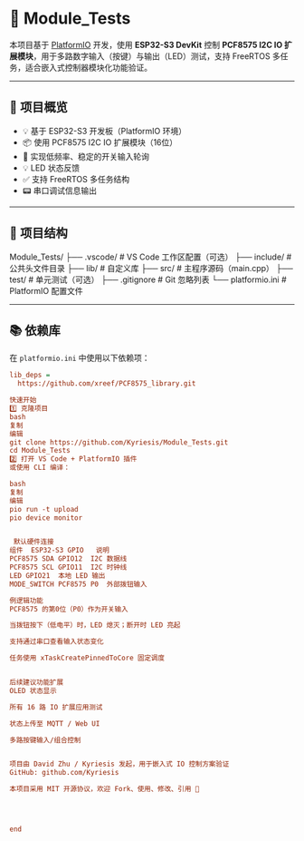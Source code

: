 # 🧪 Module_Tests

本项目基于 [PlatformIO](https://platformio.org/) 开发，使用 **ESP32-S3 DevKit** 控制 **PCF8575 I2C IO 扩展模块**，用于多路数字输入（按键）与输出（LED）测试，支持 FreeRTOS 多任务，适合嵌入式控制器模块化功能验证。

---

## 🔧 项目概览

- 💡 基于 ESP32-S3 开发板（PlatformIO 环境）
- 📦 使用 PCF8575 I2C IO 扩展模块（16位）
- 🔁 实现低频率、稳定的开关输入轮询
- 💡 LED 状态反馈
- ✅ 支持 FreeRTOS 多任务结构
- 📟 串口调试信息输出

---

## 📁 项目结构

Module_Tests/ ├── .vscode/ # VS Code 工作区配置（可选） ├── include/ # 公共头文件目录 ├── lib/ # 自定义库 ├── src/ # 主程序源码（main.cpp） ├── test/ # 单元测试（可选） ├── .gitignore # Git 忽略列表 └── platformio.ini # PlatformIO 配置文件



---

## 📚 依赖库

在 `platformio.ini` 中使用以下依赖项：

```ini
lib_deps =
  https://github.com/xreef/PCF8575_library.git

快速开始
1️⃣ 克隆项目
bash
复制
编辑
git clone https://github.com/Kyriesis/Module_Tests.git
cd Module_Tests
2️⃣ 打开 VS Code + PlatformIO 插件
或使用 CLI 编译：

bash
复制
编辑
pio run -t upload
pio device monitor


 默认硬件连接
组件	ESP32-S3 GPIO	说明
PCF8575 SDA	GPIO12	I2C 数据线
PCF8575 SCL	GPIO11	I2C 时钟线
LED	GPIO21	本地 LED 输出
MODE_SWITCH	PCF8575 P0	外部拨钮输入

例逻辑功能
PCF8575 的第0位（P0）作为开关输入

当拨钮按下（低电平）时，LED 熄灭；断开时 LED 亮起

支持通过串口查看输入状态变化

任务使用 xTaskCreatePinnedToCore 固定调度


后续建议功能扩展
OLED 状态显示

所有 16 路 IO 扩展应用测试

状态上传至 MQTT / Web UI

多路按键输入/组合控制


项目由 David Zhu / Kyriesis 发起，用于嵌入式 IO 控制方案验证
GitHub: github.com/Kyriesis

本项目采用 MIT 开源协议，欢迎 Fork、使用、修改、引用 🌱 




end
